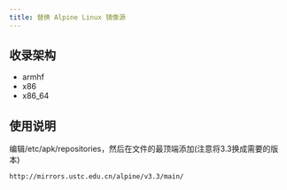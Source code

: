 ```yaml
---
title: 替换 Alpine Linux 镜像源
---
```

## 收录架构
- armhf
- x86
- x86_64

## 使用说明
编辑/etc/apk/repositories，然后在文件的最顶端添加(注意将3.3换成需要的版本)
    
    http://mirrors.ustc.edu.cn/alpine/v3.3/main/
